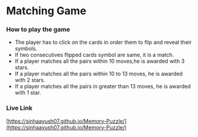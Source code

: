 # Matching Game

### How to play the game

- The player has to click on the cards in order them to flip and reveal their symbols.
- If two consecutives flipped cards symbol are same, it is a match.
- If a player matches all the pairs within 10 moves,he is awarded with 3 stars.
- If a player matches all the pairs within 10 to 13 moves, he is awarded with 2 stars.
- If a player matches all the pairs in greater than 13 moves, he is awarded with 1 star.

### Live Link
[https://sinhaayush07.github.io/Memory-Puzzle/](https://sinhaayush07.github.io/Memory-Puzzle/)
